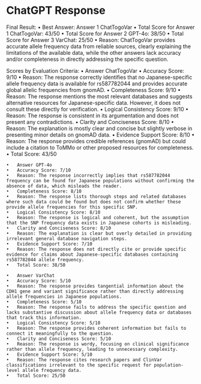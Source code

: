 # ChatGPT Response

Final Result:
	•	Best Answer: Answer 1 ChatTogoVar
	•	Total Score for Answer 1 ChatTogoVar: 43/50
	•	Total Score for Answer 2 GPT-4o: 38/50
	•	Total Score for Answer 3 VarChat: 25/50
	•	Reason: ChatTogoVar provides accurate allele frequency data from reliable sources, clearly explaining the limitations of the available data, while the other answers lack accuracy and/or completeness in directly addressing the specific question. 

Scores by Evaluation Criteria:
	•	Answer ChatTogoVar
	•	Accuracy Score: 9/10
	•	Reason: The response correctly identifies that no Japanese-specific allele frequency data is available for rs587782044 and provides accurate global allelic frequencies from gnomAD.
	•	Completeness Score: 9/10
	•	Reason: The response mentions the most relevant databases and suggests alternative resources for Japanese-specific data. However, it does not consult these directly for verification.
	•	Logical Consistency Score: 9/10
	•	Reason: The response is consistent in its argumentation and does not present any contradictions.
	•	Clarity and Conciseness Score: 8/10
	•	Reason: The explanation is mostly clear and concise but slightly verbose in presenting minor details on gnomAD data.
	•	Evidence Support Score: 8/10
	•	Reason: The response provides credible references (gnomAD) but could include a citation to ToMMo or other proposed resources for completeness.
	•	Total Score: 43/50

	•	Answer GPT-4o
	•	Accuracy Score: 7/10
	•	Reason: The response incorrectly implies that rs587782044 frequency can be found for Japanese populations without confirming the absence of data, which misleads the reader.
	•	Completeness Score: 8/10
	•	Reason: The response lists thorough steps and related databases where such data could be found but does not confirm whether these provide allele frequencies for this specific SNP.
	•	Logical Consistency Score: 8/10
	•	Reason: The response is logical and coherent, but the assumption that the SNP frequency data exists in Japanese cohorts is misleading.
	•	Clarity and Conciseness Score: 8/10
	•	Reason: The explanation is clear but overly detailed in providing irrelevant general database navigation steps.
	•	Evidence Support Score: 7/10
	•	Reason: The response does not directly cite or provide specific evidence for claims about Japanese-specific databases containing rs587782044 allele frequency.
	•	Total Score: 38/50

	•	Answer VarChat
	•	Accuracy Score: 5/10
	•	Reason: The response provides tangential information about the CDH1 gene and variant significance rather than directly addressing allele frequencies in Japanese populations.
	•	Completeness Score: 5/10
	•	Reason: The response fails to address the specific question and lacks substantive discussion about allele frequency data or databases that track this information.
	•	Logical Consistency Score: 5/10
	•	Reason: The response provides coherent information but fails to connect it meaningfully to the question.
	•	Clarity and Conciseness Score: 5/10
	•	Reason: The response is wordy, focusing on clinical significance rather than allele frequency, leading to unnecessary complexity.
	•	Evidence Support Score: 5/10
	•	Reason: The response cites research papers and ClinVar classifications irrelevant to the specific request for population-level allele frequency data.
	•	Total Score: 25/50